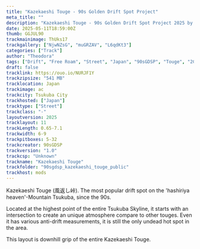 ```yaml
---
title: "Kazekaeshi Touge - 90s Golden Drift Spot Project"
meta_title: ""
description: "Kazekaeshi Touge - 90s Golden Drift Spot Project 2025 by 90sGDSP for assetto corsa"
date: 2025-05-11T18:59:00Z
thumb: GGJUL90
trackmainimage: ThUks17
trackgallery: ["NjwNZsG", "muGRZAV", "L6qdKt3"] 
categories: ["Track"]
author: "Theodora"
tags: ["Drift", "Free Roam", "Street", "Japan", "90sGDSP", "Touge", "2025"]
draft: false
tracklink: https://ouo.io/NURJF1Y
trackzipsize: "541 MB"
tracklocation: Japan
trackimage: ac
trackcity: Tsukuba City
trackhosted: ["Japan"]
tracktype: ["Street"]
trackclass: "-" 
layoutversion: 2025
tracklayout: 11
trackLength: 0.65-7.1
trackwidth: 6-9
trackpitboxes: 5-32
trackcreator: 90sGDSP
trackversion: "1.0"
trackcsp: "Unknown"
trackname: "Kazekaeshi Touge"
trackfolder: "90sgdsp_kazekaeshi_touge_public"
trackhost: mods
---
```


Kazekaeshi Touge (風返し峠). The most popular drift spot on the 'hashiriya heaven'-Mountain Tsukuba, since the 90s. 

Located at the highest point of the entire Tsukuba Skyline, it starts with an intersection to create an unique atmosphere compare to other touges. Even it has various anti-drift measurements, it is still the only undead hot spot in the area. 

This layout is downhill grip of the entire Kazekaeshi Touge.